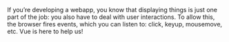 If you’re developing a webapp, you know that displaying things is just one part of the job: you also
have to deal with user interactions. To allow this, the browser fires events, which you can listen to:
click, keyup, mousemove, etc. Vue is here to help us!

